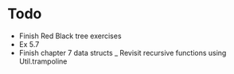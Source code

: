 # Todo
- Finish Red Black tree exercises
- Ex 5.7
- Finish chapter 7 data structs
_ Revisit recursive functions using Util.trampoline

